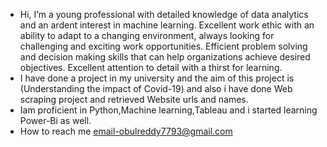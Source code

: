 -  Hi, I’m a young professional with detailed knowledge of data analytics and an ardent interest in machine learning. Excellent work ethic with an ability to adapt to a changing      environment, always looking for challenging and exciting work opportunities. Efficient problem solving and decision making skills that can help organizations achieve desired      objectives. Excellent attention to detail with a thirst for learning.
-  I have done a project in  my university and the aim of this project is (Understanding the impact of Covid-19) and also i have done Web scraping project and retrieved Website      urls and names. 
-  Iam proficient in Python,Machine learning,Tableau and i started learning Power-Bi as well.
-  How to reach me email-obulreddy7793@gmail.com

<!---
obulureddy/obulureddy is a ✨ special ✨ repository because its `README.md` (this file) appears on your GitHub profile.
You can click the Preview link to take a look at your changes.
--->
